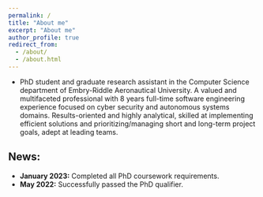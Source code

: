 ```yaml
---
permalink: /
title: "About me"
excerpt: "About me"
author_profile: true
redirect_from: 
  - /about/
  - /about.html
---
```

* PhD student and graduate research assistant in the Computer Science department of Embry-Riddle Aeronautical University. A valued and multifaceted professional with 8 years full-time software engineering experience focused on cyber security and autonomous systems domains. Results-oriented and highly analytical, skilled at implementing efficient solutions and prioritizing/managing short and long-term project goals, adept at leading teams.

## News:

* **January 2023:** Completed all PhD coursework requirements.
* **May 2022:** Successfully passed the PhD qualifier.


